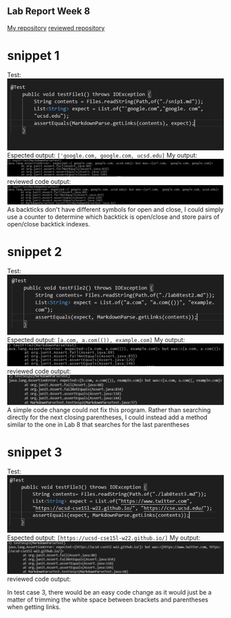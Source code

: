 ## Lab Report Week 8
[My repository](https://github.com/junlinchen12138/markdown-parse)
 [reviewed repository](https://github.com/5ean-github/markdown-parse)

# snippet 1
Test:
![Image](test.png)
Espected output: ``['google.com, google.com, ucsd.edu]``
My output:
![Image](myoutput1.png)
reviewed code output:
![Image](output1.png)
As backticks don't have different symbols for open and close, I could simply use a counter to determine which backtick is open/close and store pairs of open/close backtick
indexes.

# snippet 2
Test:
![Image](test2.png)
Espected output: ``[a.com, a.com(()), example.com]``
My output:
![Image](myoutput2.png)
reviewed code output:
![Image](output2.png)
A simple code change could not fix this program. Rather than searching directly for the next closing parentheses, I could instead add a method similar to the one in Lab 8 that
searches for the last parentheses

# snippet 3
Test:
![Image](test3.png)
Espected output: ``[https://ucsd-cse15l-w22.github.io/]``
My output:
![Image](myoutput3.png)
reviewed code output:

In test case 3, there would be an easy code change as it would just be a matter of trimming the white space between brackets and parentheses when getting links.

 


